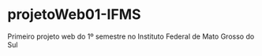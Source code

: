 # projetoWeb01-IFMS
 Primeiro projeto web do 1º semestre no Instituto Federal de Mato Grosso do Sul
